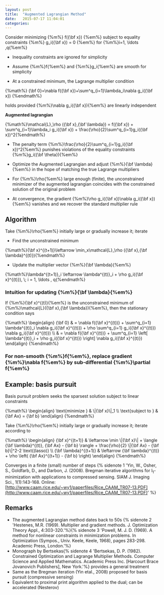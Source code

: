 ```yaml
---
layout: post
title:  "Augmented Lagrangian Method"
date:   2015-07-17 11:04:01
categories:
---
```


Consider minimizing {%m%} f({\bf x}) {%em%} subject to equality constraints {%m%} g_i({\bf x}) = 0 {%em%} for {%m%}i=1, \ldots ,q{%em%}

+ Inequality constraints are ignored for simplicity

+ Assume {%m%}f{%em%} and {%m%}g_i{%em%} are smooth for simplicity

+ At a constrained minimum, the Lagrange multiplier condition

<p> {%math%}  {\bf 0}=\nabla f({\bf x})+\sum^q_{i=1}\lambda_i\nabla g_i({\bf x})  {%endmath%} </p>

holds provided {%m%}\nabla g_i({\bf x}){%em%} are linearly independent

<!--more-->

**Augmented lagrangian**

<p> {%math%}\mathcal{L}_\rho ({\bf x},{\bf \lambda}) = f({\bf x}) + \sum^q_{i=1}\lambda_i g_i({\bf x}) + \frac{\rho}{2}\sum^q_{i=1}g_i({\bf x})^2{%endmath%} </p>

+ The penalty term {%m%}\frac{\rho}{2}\sum^q_{i=1}g_i({\bf x})^2{%em%} punishes violations of the equality constraints {%m%}g_i({\bf \theta}){%em%}

+ Optimize the Augmented Lagrangian and adjust {%m%}{\bf \lambda}{%em%} in the hope of matching the true Lagrange multipliers

+ For {%m%}\rho{%em%} large enough (finite), the unconstrained minimizer of the augmented lagrangian coincides with the constrained solution of the original problem

+ At convergence, the gradient {%m%}\rho g_i({\bf x})\nabla g_i({\bf x}){%em%} vanishes and we recover the standard multiplier rule

## Algorithm

Take {%m%}\rho{%em%} initially large or gradually increase it; iterate

+ Find the unconstrained minimum

<p> {%math%}{\bf x}^{(t+1)}\leftarrow \min_x\mathcal{L}_\rho ({\bf x},{\bf \lambda}^{(t)}){%endmath%} </p>

+ Update the multiplier vector {%m%}{\bf \lambda}{%em%}

<p> {%math%}\lambda^{(t+1)}_i \leftarrow \lambda^{(t)}_i + \rho g_i({\bf x}^{(t)}), \; i = 1, \ldots , q{%endmath%} </p>

### Intuition for updating {%m%}{\bf \lambda}{%em%}

If {%m%}{\bf x}^{(t)}{%em%} is the unconstrained minimum of {%m%}\mathcal{L}({\bf x},{\bf \lambda}){%em%}, then the stationary condition says

<p>
{%math%}
\begin{align}
{\bf 0} & = \nabla f({\bf x}^{(t))} + \sum^q_{i=1} \lambda^{(t)}_i \nabla g_i({\bf x}^{(t)}) + \rho \sum^q_{i=1} g_i({\bf x}^{(t)}) \nabla g_i({\bf x}^{(t)}) \\
& = \nabla f({\bf x}^{(t))} + \sum^q_{i=1} \left[ \lambda^{(t)}_i + \rho g_i({\bf x}^{(t)}) \right] \nabla g_i({\bf x}^{(t)})
\end{align}
{%endmath%}
</p>

### For non-smooth {%m%}f{%em%}, replace gradient {%m%}\nabla f{%em%} by sub-differential {%m%}\partial f{%em%}

## Example: basis pursuit

Basis pursuit problem seeks the sparsest solution subject to linear constraints

<p>
{%math%}
\begin{align}
\text{minimize    } & \|{\bf x}\|_1 \\
\text{subject to    } & {\bf Ax} = {\bf b}
\end{align}
{%endmath%}
</p>

Take {%m%}\rho{%em%} initially large or gradually increase it; iterate according to

<p>
{%math%}
\begin{align}
{\bf x}^{(t+1)}                 & \leftarrow \min \|{\bf x}\| + \langle {\bf \lambda}^{(t)}, {\bf Ax} - {\bf b} \rangle + \frac{\rho}{2} \|{\bf Ax} - {\bf b}\|^2-2 \text{(lasso)} \\
{\bf \lambda}^{(t+1)} & \leftarrow {\bf \lambda}^{(t)} + \rho \left( {\bf Ax}^{(t+1)} - {\bf b} \right) 
\end{align}
{%endmath%}
</p>

Converges in a finite (small) number of steps {% sidenote 1 'Yin, W., Osher, S., Goldfarb, D., and Darbon, J. (2008). Bregman iterative algorithms for l<sub>1</sub>-minimization with applications to compressed sensing. SIAM J. Imaging Sci., 1(1):143-168. Online: [http://www.caam.rice.edu/~wy1/paperfiles/Rice_CAAM_TR07-13.PDF](http://www.caam.rice.edu/~wy1/paperfiles/Rice_CAAM_TR07-13.PDF)' %}

## Remarks

+ The augmented Lagrangian method dates back to 50s {% sidenote 2 'Hestenes, M.R. (1969). Multiplier and gradient methods. J. Optimization Theory Appl., 4:303-320.'%}{% sidenote 3 'Powell, M. J. D. (1969). A method for nonlinear constraints in minimization problems. In Optimization (Sympos., Univ. Keele, Keele, 1968), pages 283-298. Academic Press, London.'%}
+ Monograph by Bertsekas{% sidenote 4 'Bertsekas, D. P. (1982). Constrained Optimization and Lagrange Multiplier Methods. Computer Science and Applied Mathematics. Academic Press Inc. [Harcourt Brace Jovanovich Publishers], New York.'%} provides a general treatment
+ Same as the Bregman iteration (Yin etal., 2008) proposed for basis pursuit (compressive sensing)
+ Equivalent to proximal print algorithm applied to the dual; can be accelerated (Nesterov)
